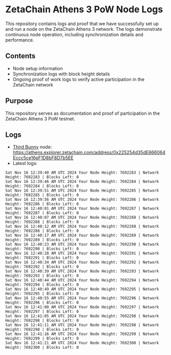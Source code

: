 # ZetaChain Athens 3 PoW Node Logs
This repository contains logs and proof that we have successfully set up and run a node on the ZetaChain Athens 3 network. The logs demonstrate continuous node operation, including synchronization details and performance.

## Contents
- Node setup information
- Synchronization logs with block height details
- Ongoing proof of work logs to verify active participation in the ZetaChain network

## Purpose
This repository serves as documentation and proof of participation in the ZetaChain Athens 3 PoW testnet.

## Logs

- [Third Bunny](https://thirdbunny.xyz/) node: https://athens.explorer.zetachain.com/address/0x225254d35dE666064Eccc5ce16eF1D8bF8D7b5EE
- Latest logs:
```
Sat Nov 16 12:39:40 AM UTC 2024 Your Node Height: 7692283 | Network Height: 7692283 | Blocks Left: 0
Sat Nov 16 12:39:46 AM UTC 2024 Your Node Height: 7692284 | Network Height: 7692284 | Blocks Left: 0
Sat Nov 16 12:39:51 AM UTC 2024 Your Node Height: 7692285 | Network Height: 7692285 | Blocks Left: 0
Sat Nov 16 12:39:56 AM UTC 2024 Your Node Height: 7692286 | Network Height: 7692286 | Blocks Left: 0
Sat Nov 16 12:40:01 AM UTC 2024 Your Node Height: 7692287 | Network Height: 7692287 | Blocks Left: 0
Sat Nov 16 12:40:07 AM UTC 2024 Your Node Height: 7692288 | Network Height: 7692288 | Blocks Left: 0
Sat Nov 16 12:40:12 AM UTC 2024 Your Node Height: 7692288 | Network Height: 7692288 | Blocks Left: 0
Sat Nov 16 12:40:17 AM UTC 2024 Your Node Height: 7692289 | Network Height: 7692289 | Blocks Left: 0
Sat Nov 16 12:40:23 AM UTC 2024 Your Node Height: 7692290 | Network Height: 7692290 | Blocks Left: 0
Sat Nov 16 12:40:28 AM UTC 2024 Your Node Height: 7692291 | Network Height: 7692291 | Blocks Left: 0
Sat Nov 16 12:40:34 AM UTC 2024 Your Node Height: 7692292 | Network Height: 7692292 | Blocks Left: 0
Sat Nov 16 12:40:39 AM UTC 2024 Your Node Height: 7692293 | Network Height: 7692293 | Blocks Left: 0
Sat Nov 16 12:40:44 AM UTC 2024 Your Node Height: 7692294 | Network Height: 7692294 | Blocks Left: 0
Sat Nov 16 12:40:49 AM UTC 2024 Your Node Height: 7692295 | Network Height: 7692295 | Blocks Left: 0
Sat Nov 16 12:40:55 AM UTC 2024 Your Node Height: 7692296 | Network Height: 7692296 | Blocks Left: 0
Sat Nov 16 12:41:00 AM UTC 2024 Your Node Height: 7692297 | Network Height: 7692297 | Blocks Left: 0
Sat Nov 16 12:41:05 AM UTC 2024 Your Node Height: 7692298 | Network Height: 7692298 | Blocks Left: 0
Sat Nov 16 12:41:11 AM UTC 2024 Your Node Height: 7692298 | Network Height: 7692298 | Blocks Left: 0
Sat Nov 16 12:41:16 AM UTC 2024 Your Node Height: 7692299 | Network Height: 7692299 | Blocks Left: 0
Sat Nov 16 12:41:21 AM UTC 2024 Your Node Height: 7692300 | Network Height: 7692300 | Blocks Left: 0
```
